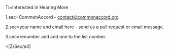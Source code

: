 Ti=Interested in Hearing More

1.sec=CommonAccord - contact@commonaccord.org

2.sec=your name and email here - send us a pull request or email message.

3.sec=renumber and add one to the list number.

=[Z/Sec/s4]